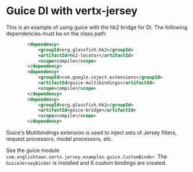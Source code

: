 # Guice DI with vertx-jersey

This is an example of using guice with the hk2 bridge for DI.  The following dependencies must be on the class path:

```xml
        <dependency>
            <groupId>org.glassfish.hk2</groupId>
            <artifactId>hk2-locator</artifactId>
            <scope>compile</scope>
        </dependency>
        <dependency>
            <groupId>com.google.inject.extensions</groupId>
            <artifactId>guice-multibindings</artifactId>
            <scope>compile</scope>
        </dependency>
        <dependency>
            <groupId>org.glassfish.hk2</groupId>
            <artifactId>guice-bridge</artifactId>
            <scope>compile</scope>
        </dependency>
```

Guice's Multibindings extension is used to inject sets of Jersey filters, request processors, model processors, etc.

See the guice module `com.englishtown.vertx.jersey.examples.guice.CustomBinder`.  The `GuiceJerseyBinder` is installed and 6 custom bindings are created.

